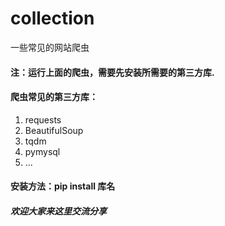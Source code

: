 # collection
<p>一些常见的网站爬虫</p>

<h4>注：运行上面的爬虫，需要先安装所需要的第三方库.</h4>
<h4>爬虫常见的第三方库：</h4>
<ol>
  <li>requests</li>
  <li>BeautifulSoup</li>
  <li>tqdm</li>
  <li>pymysql</li>
  <li>...</li>
</ol>
<h4>安装方法：pip install 库名</h4> 
<h5>欢迎大家来这里交流分享</h5>
